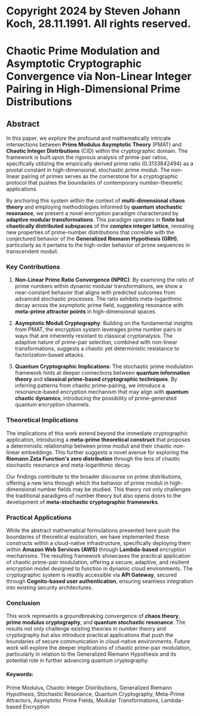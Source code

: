 # Copyright 2024 by Steven Johann Koch, 28.11.1991. All rights reserved.

# Chaotic Prime Modulation and Asymptotic Cryptographic Convergence via Non-Linear Integer Pairing in High-Dimensional Prime Distributions

## Abstract

In this paper, we explore the profound and mathematically intricate intersections between **Prime Modulus Asymptotic Theory** (PMAT) and **Chaotic Integer Distributions** (CID) within the cryptographic domain. The framework is built upon the rigorous analysis of prime-pair ratios, specifically utilizing the empirically derived prime ratio \(0.3133842494\) as a pivotal constant in high-dimensional, stochastic prime moduli. The non-linear pairing of primes serves as the cornerstone for a cryptographic protocol that pushes the boundaries of contemporary number-theoretic applications.

By anchoring this system within the context of **multi-dimensional chaos theory** and employing methodologies informed by **quantum stochastic resonance**, we present a novel encryption paradigm characterized by **adaptive modular transformations**. This paradigm operates in **finite but chaotically distributed subspaces** of the **complex integer lattice**, revealing new properties of prime-number distributions that correlate with the conjectured behavior of the **Generalized Riemann Hypothesis (GRH)**, particularly as it pertains to the high-order behavior of prime sequences in transcendent moduli.

### Key Contributions

1. **Non-Linear Prime Ratio Convergence (NPRC)**: By examining the ratio of prime numbers within dynamic modular transformations, we show a near-constant behavior that aligns with predicted outcomes from advanced stochastic processes. The ratio exhibits meta-logarithmic decay across the asymptotic prime field, suggesting resonance with **meta-prime attractor points** in high-dimensional spaces.
  
2. **Asymptotic Moduli Cryptography**: Building on the fundamental insights from PMAT, the encryption system leverages prime number pairs in ways that are inherently resistant to classical cryptanalysis. The adaptive nature of prime-pair selection, combined with non-linear transformations, suggests a chaotic yet deterministic resistance to factorization-based attacks.

3. **Quantum Cryptographic Implications**: The stochastic prime modulation framework hints at deeper connections between **quantum information theory** and **classical prime-based cryptographic techniques**. By inferring patterns from chaotic prime-pairing, we introduce a resonance-based encryption mechanism that may align with **quantum chaotic dynamics**, introducing the possibility of prime-generated quantum encryption channels.

### Theoretical Implications

The implications of this work extend beyond the immediate cryptographic application, introducing a **meta-prime theoretical construct** that proposes a deterministic relationship between prime moduli and their chaotic non-linear embeddings. This further suggests a novel avenue for exploring the **Riemann Zeta Function's zero distribution** through the lens of chaotic stochastic resonance and meta-logarithmic decay.

Our findings contribute to the broader discourse on prime distributions, offering a new lens through which the behavior of prime moduli in high-dimensional number fields may be studied. This theory not only challenges the traditional paradigms of number theory but also opens doors to the development of **meta-stochastic cryptographic frameworks**.

### Practical Applications

While the abstract mathematical formulations presented here push the boundaries of theoretical exploration, we have implemented these constructs within a cloud-native infrastructure, specifically deploying them within **Amazon Web Services (AWS)** through **Lambda-based** encryption mechanisms. The resulting framework showcases the practical application of chaotic prime-pair modulation, offering a secure, adaptive, and resilient encryption model designed to function in dynamic cloud environments. The cryptographic system is readily accessible via **API Gateway**, secured through **Cognito-based user authentication**, ensuring seamless integration into existing security architectures.

### Conclusion

This work represents a groundbreaking convergence of **chaos theory**, **prime modulus cryptography**, and **quantum stochastic resonance**. The results not only challenge existing theories in number theory and cryptography but also introduce practical applications that push the boundaries of secure communication in cloud-native environments. Future work will explore the deeper implications of chaotic prime-pair modulation, particularly in relation to the Generalized Riemann Hypothesis and its potential role in further advancing quantum cryptography.

#### Keywords:
Prime Modulus, Chaotic Integer Distributions, Generalized Riemann Hypothesis, Stochastic Resonance, Quantum Cryptography, Meta-Prime Attractors, Asymptotic Prime Fields, Modular Transformations, Lambda-based Encryption

